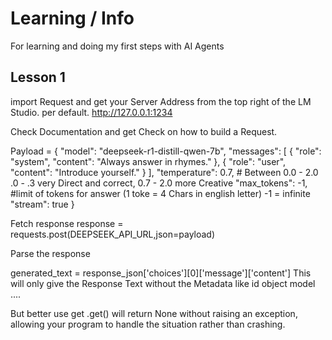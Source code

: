 # Learning / Info

For learning and doing my first steps with AI Agents

## Lesson 1

import Request and get your Server Address from the top right of the LM Studio.
per default.
http://127.0.0.1:1234

Check Documentation and get Check on how to build a Request.

Payload = {
    "model": "deepseek-r1-distill-qwen-7b",
    "messages": [ 
      { "role": "system", "content": "Always answer in rhymes." },
      { "role": "user", "content": "Introduce yourself." }
    ], 
    "temperature": 0.7, # Between 0.0 - 2.0 .0 - .3 very Direct and correct, 0.7 - 2.0 more Creative
    "max_tokens": -1, #limit of tokens for answer (1 toke = 4 Chars in english letter) -1 = infinite
    "stream": true
  }

Fetch response 
response = requests.post(DEEPSEEK_API_URL,json=payload)

Parse the response 

generated_text = response_json['choices'][0]['message']['content'] 
This will only give the Response Text without the Metadata like id object model ....

But better use get
.get() will return None without raising an exception, allowing your program to handle the situation rather than crashing.


